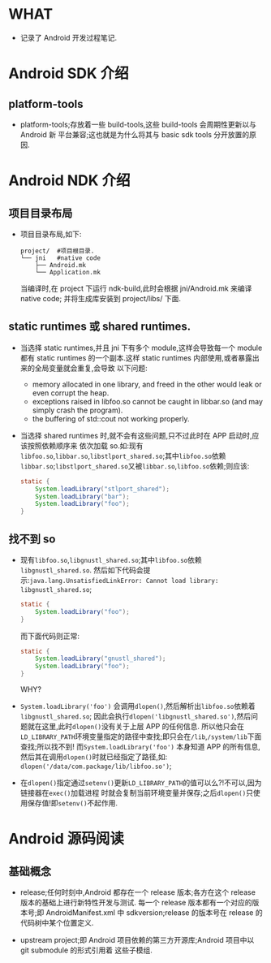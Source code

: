 ---
---

# WHAT
*   记录了 Android 开发过程笔记.

# Android SDK 介绍

## platform-tools
*   platform-tools;存放着一些 build-tools,这些 build-tools 会周期性更新以与 Android 新
    平台兼容;这也就是为什么将其与 basic sdk tools 分开放置的原因.
  

# Android NDK 介绍

## 项目目录布局
*   项目目录布局,如下:

    ```shell
    project/  #项目根目录.
    └── jni   #native code
        ├── Android.mk
        └── Application.mk
    ```
    当编译时,在 project 下运行 ndk-build,此时会根据 jni/Android.mk 来编译 native code;
    并将生成库安装到 project/libs/ 下面.

## static runtimes 或 shared runtimes.
*   当选择 static runtimes,并且 jni 下有多个 module,这样会导致每一个 module 都有 static
    runtimes 的一个副本.这样 static runtimes 内部使用,或者暴露出来的全局变量就会重复,会导致
    以下问题:
    *   memory allocated in one library, and freed in the other would leak or even
        corrupt the heap.
    *   exceptions raised in libfoo.so cannot be caught in libbar.so (and may 
        simply crash the program).
    *   the buffering of std::cout not working properly.
*   当选择 shared runtimes 时,就不会有这些问题,只不过此时在 APP 启动时,应该按照依赖顺序来
    依次加载 so.如:现有`libfoo.so`,`libbar.so`,`libstlport_shared.so`;其中`libfoo.so`依赖
    `libbar.so`;`libstlport_shared.so`又被`libbar.so`,`libfoo.so`依赖;则应该:
    
    ```java
    static {
        System.loadLibrary("stlport_shared");
        System.loadLibrary("bar");
        System.loadLibrary("foo");
    }
    ```

## 找不到 so
*   现有`libfoo.so`,`libgnustl_shared.so`;其中`libfoo.so`依赖`libgnustl_shared.so`.
    然后如下代码会提示:`java.lang.UnsatisfiedLinkError: Cannot load library: libgnustl_shared.so`;
    
    ```java
    static {
        System.loadLibrary("foo");
    }    
    ```
    而下面代码则正常:

    ```java
    static {
        System.loadLibrary("gnustl_shared");
        System.loadLibrary("foo");
    }    
    ```
    WHY?
*   `System.loadLibrary('foo')` 会调用`dlopen()`,然后解析出`libfoo.so`依赖着`libgnustl_shared.so`;
    因此会执行`dlopen('libgnustl_shared.so')`,然后问题就在这里,此时`dlopen()`没有关于上层 APP 的任何信息.
    所以他只会在`LD_LIBRARY_PATH`环境变量指定的路径中查找;即只会在`/lib`,`/system/lib`下面查找;所以找不到!
    而`System.loadLibrary('foo')` 本身知道 APP 的所有信息,然后其在调用`dlopen()`时就已经指定了路径,如:
    `dlopen('/data/com.package/lib/libfoo.so')`;
*   在`dlopen()`指定通过`setenv()`更新`LD_LIBRARY_PATH`的值可以么?!不可以,因为链接器在`exec()`加载进程
    时就会复制当前环境变量并保存;之后`dlopen()`只使用保存值!即`setenv()`不起作用.

# Android 源码阅读
## 基础概念
*   release;任何时刻中,Android 都存在一个 release 版本;各方在这个 release 版本的基础上进行新特性开发与测试.
    每一个 release 版本都有一个对应的版本号;即 AndroidManifest.xml 中 sdkversion;release 的版本号在
    release 的代码树中某个位置定义.

*   upstream project;即 Android 项目依赖的第三方开源库;Android 项目中以 git submodule 的形式引用着
    这些子模组.
















